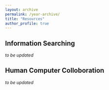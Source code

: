 ```yaml
---
layout: archive
permalink: /year-archive/
title: "Resources"
author_profile: true
---
```


Information Searching
------
_to be updated_

Human Computer Colloboration
------
_to be updated_
